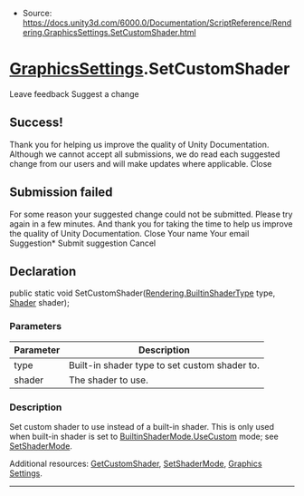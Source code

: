 * Source: https://docs.unity3d.com/6000.0/Documentation/ScriptReference/Rendering.GraphicsSettings.SetCustomShader.html

#  [GraphicsSettings](https://docs.unity3d.com/6000.0/Documentation/ScriptReference/Rendering.GraphicsSettings.html).SetCustomShader
Leave feedback
Suggest a change
## Success!
Thank you for helping us improve the quality of Unity Documentation. Although we cannot accept all submissions, we do read each suggested change from our users and will make updates where applicable.
Close
## Submission failed
For some reason your suggested change could not be submitted. Please <a>try again</a> in a few minutes. And thank you for taking the time to help us improve the quality of Unity Documentation.
Close
Your name Your email Suggestion* Submit suggestion
Cancel
## Declaration
public static void SetCustomShader([Rendering.BuiltinShaderType](https://docs.unity3d.com/6000.0/Documentation/ScriptReference/Rendering.BuiltinShaderType.html) type, [Shader](https://docs.unity3d.com/6000.0/Documentation/ScriptReference/Shader.html) shader); 
### Parameters
Parameter | Description  
---|---  
type | Built-in shader type to set custom shader to.  
shader | The shader to use.  
### Description
Set custom shader to use instead of a built-in shader.
This is only used when built-in shader is set to [BuiltinShaderMode.UseCustom](https://docs.unity3d.com/6000.0/Documentation/ScriptReference/Rendering.BuiltinShaderMode.UseCustom.html) mode; see [SetShaderMode](https://docs.unity3d.com/6000.0/Documentation/ScriptReference/Rendering.GraphicsSettings.SetShaderMode.html).  
  
Additional resources: [GetCustomShader](https://docs.unity3d.com/6000.0/Documentation/ScriptReference/Rendering.GraphicsSettings.GetCustomShader.html), [SetShaderMode](https://docs.unity3d.com/6000.0/Documentation/ScriptReference/Rendering.GraphicsSettings.SetShaderMode.html), [Graphics Settings](https://docs.unity3d.com/6000.0/Documentation/Manual/class-GraphicsSettings.html).
* * *
